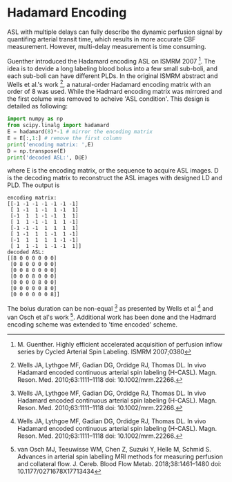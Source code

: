 # Hadamard Encoding

ASL with multiple delays can fully describe the dynamic perfusion signal by quantifing arterial transit time, which results in more accurate CBF measurement. However, multi-delay measurement is time consuming. 

Guenther introduced the Hadamard encoding ASL on ISMRM 2007 [^1]. The idea is to devide a long labeling blood bolus into a few small sub-boli, and each sub-boli can have different PLDs. In the original ISMRM abstract and Wells et al.'s work [^2], a natural-order Hadamard encoding matrix with an order of 8 was used. While the Hadmard encoding matrix was mirrored and the first colume was removed to acheive 'ASL condition'. This design is detailed as following:

```python
import numpy as np
from scipy.linalg import hadamard
E = hadamard(8)*-1 # mirror the encoding matrix
E = E[:,1:] # remove the first column
print('encoding matrix: ',E)
D = np.transpose(E)
print('decoded ASL:', D@E)
```
where E is the encoding matrix, or the sequence to acquire ASL images. D is the decoding matrix to reconstruct the ASL images with designed LD and PLD. The output is 
```
encoding matrix:  
[[-1 -1 -1 -1 -1 -1 -1]
 [ 1 -1  1 -1  1 -1  1]
 [-1  1  1 -1 -1  1  1]
 [ 1  1 -1 -1  1  1 -1]
 [-1 -1 -1  1  1  1  1]
 [ 1 -1  1  1 -1  1 -1]
 [-1  1  1  1  1 -1 -1]
 [ 1  1 -1  1 -1 -1  1]]
decoded ASL:
[[8 0 0 0 0 0 0]
 [0 8 0 0 0 0 0]
 [0 0 8 0 0 0 0]
 [0 0 0 8 0 0 0]
 [0 0 0 0 8 0 0]
 [0 0 0 0 0 8 0]
 [0 0 0 0 0 0 8]]
```

 The bolus duration can be non-equal [^2] as presented by Wells et al [^2] and van Osch et al's work [^3]. Additional work has been done and the Hadmard encoding scheme was extended to 'time encoded' scheme. 

[^1]: M. Guenther. Highly efficient accelerated acquisition of perfusion inflow series by Cycled Arterial Spin Labeling. ISMRM 2007;0380
[^2]: Wells JA, Lythgoe MF, Gadian DG, Ordidge RJ, Thomas DL. In vivo Hadamard encoded continuous arterial spin labeling (H-CASL). Magn. Reson. Med. 2010;63:1111–1118 doi: 10.1002/mrm.22266.
[^3]: van Osch MJ, Teeuwisse WM, Chen Z, Suzuki Y, Helle M, Schmid S. Advances in arterial spin labelling MRI methods for measuring perfusion and collateral flow. J. Cereb. Blood Flow Metab. 2018;38:1461–1480 doi: 10.1177/0271678X17713434
